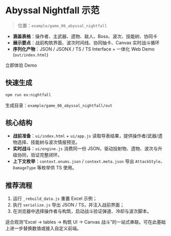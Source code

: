 <script setup>
import { withBase } from 'vitepress'

const demoUrl = withBase('/examples/abyssal-nightfall/index.html')
</script>

# Abyssal Nightfall 示范

> 位置：`example/game_06_abyssal_nightfall`

- **涵盖表格**：操作者、主武器、遗物、敌人、Boss、波次、技能树、协同卡
- **展示要点**：战前构筑界面、波次时间线、协同抽卡、Canvas 实时战斗循环
- **序列化产物**：JSON / JSONX / TS / TS Interface + 一体化 Web Demo (`out/index.html`)

<a class="vp-doc-button primary" :href="demoUrl" target="_blank" rel="noopener">
  立即体验 Demo
</a>

## 快速生成

```bash
npm run ex:nightfall
```

生成目录：`example/game_06_abyssal_nightfall/out`

## 核心结构

- **战前准备**：`ui/index.html` + `ui/app.js` 读取导表结果，提供操作者/武器/遗物选择、技能树与波次情报预览。
- **实时战斗**：`ui/engine.js` 消费同一份 JSON，驱动投射物、遗物、波次与升级协同，验证完整闭环。
- **上下文枚举**：`context.enums.json` / `context.meta.json` 导出 `AttackStyle`、`DamageType` 等枚举供 TS 使用。

## 推荐流程

1. 运行 `_rebuild_data.js` 重置 Excel 示例；
2. 执行 `serialize.js` 导出 JSON / TS，并注入战前界面；
3. 在浏览器中选择操作者与构筑，启动战斗验证弹道、冷却与波次脚本。

适合观测“Excel → tables → 构筑 UI → Canvas 战斗”的一站式串联。可在此基础上进一步替换数值或接入自定义前端。 
